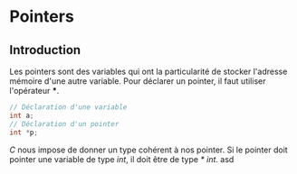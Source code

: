 # Pointers

## Introduction
Les pointers sont des variables qui ont la particularité de stocker l'adresse mémoire d'une autre variable. Pour déclarer un pointer, il faut utiliser l'opérateur **\***.

```c
// Déclaration d'une variable
int a;
// Déclaration d'un pointer
int *p;
```
*C* nous impose de donner un type cohérent à nos pointer. Si le pointer doit pointer une variable de type *int*, il doit être de type *\* int*. asd
<!--stackedit_data:
eyJoaXN0b3J5IjpbNzA0ODM5NjMsNTQ1NzYxMjY5LDUyMTU1Mj
g5XX0=
-->
